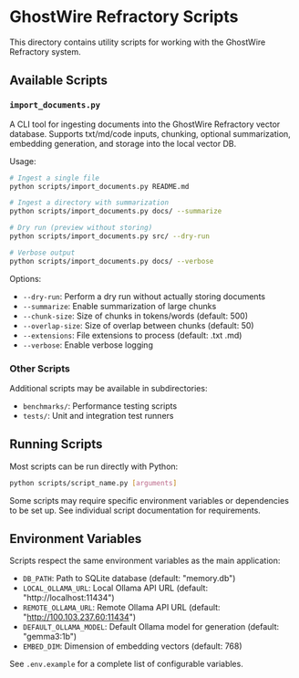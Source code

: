 # GhostWire Refractory Scripts

This directory contains utility scripts for working with the GhostWire Refractory system.

## Available Scripts

### `import_documents.py`

A CLI tool for ingesting documents into the GhostWire Refractory vector database.
Supports txt/md/code inputs, chunking, optional summarization, embedding generation,
and storage into the local vector DB.

Usage:
```bash
# Ingest a single file
python scripts/import_documents.py README.md

# Ingest a directory with summarization
python scripts/import_documents.py docs/ --summarize

# Dry run (preview without storing)
python scripts/import_documents.py src/ --dry-run

# Verbose output
python scripts/import_documents.py docs/ --verbose
```

Options:
- `--dry-run`: Perform a dry run without actually storing documents
- `--summarize`: Enable summarization of large chunks
- `--chunk-size`: Size of chunks in tokens/words (default: 500)
- `--overlap-size`: Size of overlap between chunks (default: 50)
- `--extensions`: File extensions to process (default: .txt .md)
- `--verbose`: Enable verbose logging

### Other Scripts

Additional scripts may be available in subdirectories:
- `benchmarks/`: Performance testing scripts
- `tests/`: Unit and integration test runners

## Running Scripts

Most scripts can be run directly with Python:

```bash
python scripts/script_name.py [arguments]
```

Some scripts may require specific environment variables or dependencies to be set up.
See individual script documentation for requirements.

## Environment Variables

Scripts respect the same environment variables as the main application:
- `DB_PATH`: Path to SQLite database (default: "memory.db")
- `LOCAL_OLLAMA_URL`: Local Ollama API URL (default: "http://localhost:11434")
- `REMOTE_OLLAMA_URL`: Remote Ollama API URL (default: "http://100.103.237.60:11434")
- `DEFAULT_OLLAMA_MODEL`: Default Ollama model for generation (default: "gemma3:1b")
- `EMBED_DIM`: Dimension of embedding vectors (default: 768)

See `.env.example` for a complete list of configurable variables.